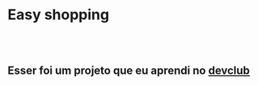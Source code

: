 <h1> Easy shopping</h1>
<br>
<br>
<h2> Esser foi um projeto que eu aprendi no <a href="https://rodolfomori.com.br/devclub">devclub</a></h2>

